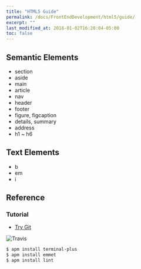 ```yaml
---
title: "HTML5 Guide"
permalink: /docs/FrontEndDevelopment/html5/guide/
excerpt: ""
last_modified_at: 2018-01-02T16:28:04-05:00
toc: false
---
```


## Semantic Elements

* section
* aside
* main
* article
* nav
* header
* footer
* figure, figcaption
* details, summary
* address
* h1 ~ h6

## Text Elements

* b
* em
* i


## Reference

### Tutorial

* [Try Git](http://try.github.com/)


![Travis](https://img.shields.io/travis/USER/REPO.svg?style=flat-square)

```bash
$ apm install terminal-plus
$ apm install emmet
$ apm install lint
```

